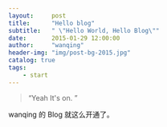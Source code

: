 ```yaml
---
layout:     post
title:      "Hello blog"
subtitle:   " \"Hello World, Hello Blog\""
date:       2015-01-29 12:00:00
author:     "wanqing"
header-img: "img/post-bg-2015.jpg"
catalog: true
tags:
    - start
---
```


> “Yeah It's on. ”

wanqing 的 Blog 就这么开通了。










